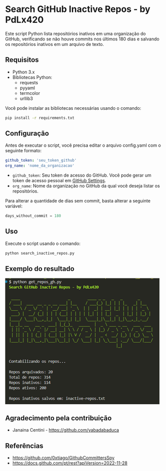 # Search GitHub Inactive Repos - by PdLx420

Este script Python lista repositórios inativos em uma organização do GitHub, verificando se não houve commits nos últimos 180 dias e salvando os repositórios inativos em um arquivo de texto.

## Requisitos

- Python 3.x
- Bibliotecas Python:
  - requests
  - pyyaml
  - termcolor
  - urllib3

Você pode instalar as bibliotecas necessárias usando o comando:

```bash
pip install -r requirements.txt
```

## Configuração
Antes de executar o script, você precisa editar o arquivo config.yaml com o seguinte formato:

```yaml
github_token: 'seu_token_github'
org_name: 'nome_da_organizacao'
```

- `github_token`: Seu token de acesso do GitHub. Você pode gerar um token de acesso pessoal em [GitHub Settings](https://github.com/settings/tokens).
- `org_name`: Nome da organização no GitHub da qual você deseja listar os repositórios.

Para alterar a quantidade de dias sem commit, basta alterar a seguinte variável:

```python
days_without_commit = 180
```

## Uso
Execute o script usando o comando:

```bash
python search_inactive_repos.py
```

## Exemplo do resultado
![Exemplo do resultado](image.png)

## Agradecimento pela contribuição

- Janaina Centini - https://github.com/yabadabaduca

## Referências

- https://github.com/0xtiago/GithubCommittersSpy
- https://docs.github.com/pt/rest?apiVersion=2022-11-28
